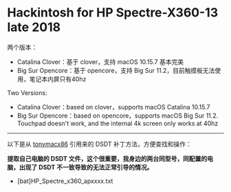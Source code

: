# Hackintosh for HP Spectre-X360-13 late 2018

两个版本：
* Catalina Clover：基于 clover，支持 macOS 10.15.7 基本完美
* Big Sur Opencore：基于 opencore，支持 Big Sur 11.2，目前触摸板无法使用，笔记本内屏只有40hz

Two Versions:
* Catalina Clover：based on clover，supports macOS Catalina 10.15.7
* Big Sur Opencore：based on opencore，supports macOS Big Sur 11.2. Touchpad doesn't work, and the internal 4k screen only works at 40hz


------

以下是从 [tonymacx86](https://www.tonymacx86.com/threads/guide-hp-spectre-x360-13-ap0037tu-late-2018.295518/) 引用来的 DSDT 补丁方法，方便查找和操作：

**提取自己电脑的 DSDT 文件，这个很重要，我身边的两台同型号，同配置的电脑，出现了 DSDT 不一致导致的无法正常引导的情况。**

* [bat]HP_Spectre_x360_apxxxx.txt
